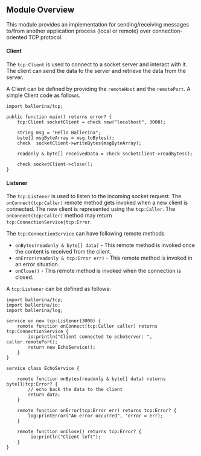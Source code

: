## Module Overview

This module provides an implementation for sending/receiving messages to/from another application process (local or remote) over connection-oriented TCP protocol.

#### Client

The `tcp:Client` is used to connect to a socket server and interact with it.
The client can send the data to the server and retrieve the data from the server.

A Client can be defined by providing the `remoteHost` and the `remotePort`. 
A simple Client code as follows.

```ballerina
import ballerina/tcp;

public function main() returns error? {
    tcp:Client socketClient = check new("localhost", 3000);

    string msg = "Hello Ballerina";
    byte[] msgByteArray = msg.toBytes();
    check  socketClient->writeBytes(msgByteArray);

    readonly & byte[] receivedData = check socketClient->readBytes();

    check socketClient->close();
}
```

#### Listener
The `tcp:Listener` is used to listen to the incoming socket request. The `onConnect(tcp:Caller)` remote method gets invoked when a new client is connected. The new client is represented using the `tcp:Caller`. The `onConnect(tcp:Caller)` method may return `tcp:ConnectionService|tcp:Error`.

The `tcp:ConnectionService` can have following remote methods
- `onBytes(readonly & byte[] data)` - This remote method is invoked once the content is received from the client.
- `onError(readonly & tcp:Error err)` - This remote method is invoked in an error situation.
- `onClose()` - This remote method is invoked when the connection is closed.

A `tcp:Listener` can be defined as follows:
```ballerina
import ballerina/tcp;
import ballerina/io;
import ballerina/log;

service on new tcp:Listener(3000) {
    remote function onConnect(tcp:Caller caller) returns tcp:ConnectionService {
        io:println("Client connected to echoServer: ", caller.remotePort);
        return new EchoService();
    }
}

service class EchoService {

    remote function onBytes(readonly & byte[] data) returns byte[]|tcp:Error? {
        // echo back the data to the client
        return data;
    }

    remote function onError(tcp:Error err) returns tcp:Error? {
        log:printError("An error occurred", 'error = err);
    }

    remote function onClose() returns tcp:Error? {
         io:println("Client left");
    }
}
```
